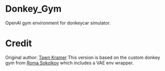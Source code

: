 # Donkey_Gym

OpenAI gym environment for donkeycar simulator.

# Credit

Original author: [Tawn Kramer]((https://github.com/tawnkramer/sdsandbox/tree/donkey/src/donkey_gym))
This version is based on the custom donkey gym from [Roma Sokolkov](https://github.com/r7vme) which includes a VAE env wrapper.
